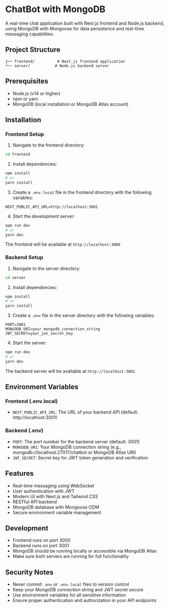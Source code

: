 # ChatBot with MongoDB

A real-time chat application built with Next.js frontend and Node.js backend, using MongoDB with Mongoose for data persistence and real-time messaging capabilities.

## Project Structure

```
├── frontend/          # Next.js frontend application
└── server/           # Node.js backend server
```

## Prerequisites

- Node.js (v14 or higher)
- npm or yarn
- MongoDB (local installation or MongoDB Atlas account)

## Installation

### Frontend Setup

1. Navigate to the frontend directory:

```bash
cd frontend
```

2. Install dependencies:

```bash
npm install
# or
yarn install
```

3. Create a `.env.local` file in the frontend directory with the following variables:

```env
NEXT_PUBLIC_API_URL=http://localhost:3001
```

4. Start the development server:

```bash
npm run dev
# or
yarn dev
```

The frontend will be available at `http://localhost:3000`

### Backend Setup

1. Navigate to the server directory:

```bash
cd server
```

2. Install dependencies:

```bash
npm install
# or
yarn install
```

3. Create a `.env` file in the server directory with the following variables:

```env
PORT=3001
MONGODB_URI=your_mongodb_connection_string
JWT_SECRET=your_jwt_secret_key
```

4. Start the server:

```bash
npm run dev
# or
yarn dev
```

The backend server will be available at `http://localhost:3001`

## Environment Variables

### Frontend (.env.local)

- `NEXT_PUBLIC_API_URL`: The URL of your backend API (default: http://localhost:3001)

### Backend (.env)

- `PORT`: The port number for the backend server (default: 3001)
- `MONGODB_URI`: Your MongoDB connection string (e.g., mongodb://localhost:27017/chatbot or MongoDB Atlas URI)
- `JWT_SECRET`: Secret key for JWT token generation and verification

## Features

- Real-time messaging using WebSocket
- User authentication with JWT
- Modern UI with Next.js and Tailwind CSS
- RESTful API backend
- MongoDB database with Mongoose ODM
- Secure environment variable management

## Development

- Frontend runs on port 3000
- Backend runs on port 3001
- MongoDB should be running locally or accessible via MongoDB Atlas
- Make sure both servers are running for full functionality

## Security Notes

- Never commit `.env` or `.env.local` files to version control
- Keep your MongoDB connection string and JWT secret secure
- Use environment variables for all sensitive information
- Ensure proper authentication and authorization in your API endpoints
